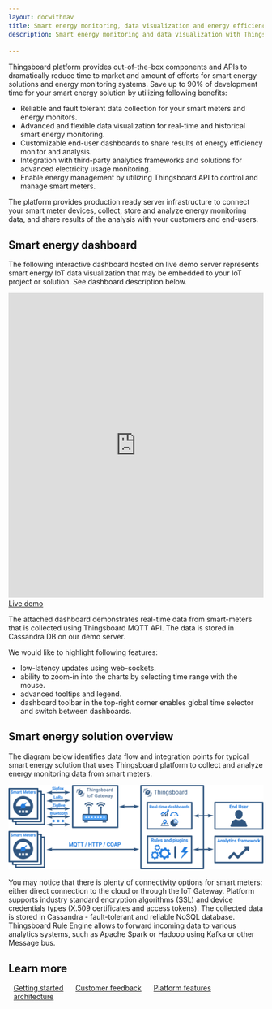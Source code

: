 ```yaml
---
layout: docwithnav
title: Smart energy monitoring, data visualization and energy efficiency analysis
description: Smart energy monitoring and data visualization with Thingsboard IoT Platform

---
```


Thingsboard platform provides out-of-the-box components and APIs to dramatically reduce time to market and amount of efforts for smart energy solutions and energy monitoring systems.
Save up to 90% of development time for your smart energy solution by utilizing following benefits:
 
 - Reliable and fault tolerant data collection for your smart meters and energy monitors.
 - Advanced and flexible data visualization for real-time and historical smart energy monitoring.
 - Customizable end-user dashboards to share results of energy efficiency monitor and analysis.
 - Integration with third-party analytics frameworks and solutions for advanced electricity usage monitoring.
 - Enable energy management by utilizing Thingsboard API to control and manage smart meters.

The platform provides production ready server infrastructure to connect your smart meter devices, collect, store and analyze energy monitoring data, and share results of the analysis with your customers and end-users.

## Smart energy dashboard

The following interactive dashboard hosted on live demo server represents smart energy IoT data visualization that may be embedded to your IoT project or solution. See dashboard description below.

<iframe id="demoFrame" src="https://demo.thingsboard.io/demo?dashboardId=e5e72680-0eda-11e7-942c-bb0136cc33d0&source=docs" frameborder="0" height="600px" width="100%"></iframe>
<div class="center">
    <a target="_blank" href="https://demo.thingsboard.io/demo?dashboardId=e8e409c0-f2b5-11e6-a6ee-bb0136cc33d0&source=realtimeIotDashboards" class="button">Live demo</a>
</div>

The attached dashboard demonstrates real-time data from smart-meters that is collected using Thingsboard MQTT API. The data is stored in Cassandra DB on our demo server.

We would like to highlight following features:

 - low-latency updates using web-sockets.
 - ability to zoom-in into the charts by selecting time range with the mouse.
 - advanced tooltips and legend.
 - dashboard toolbar in the top-right corner enables global time selector and switch between dashboards.

## Smart energy solution overview
 
The diagram below identifies data flow and integration points for typical smart energy solution that uses Thingsboard platform to collect and analyze energy monitoring data from smart meters.

![Smart energy solution diagram](/images/iot-use-cases/smart-energy-monitoring.svg)

You may notice that there is plenty of connectivity options for smart meters: either direct connection to the cloud or through the IoT Gateway.
Platform supports industry standard encryption algorithms (SSL) and device credentials types (X.509 certificates and access tokens).
The collected data is stored in Cassandra - fault-tolerant and reliable NoSQL database. 
Thingsboard Rule Engine allows to forward incoming data to various analytics systems, such as Apache Spark or Hadoop using Kafka or other Message bus.  

## Learn more

<a style="margin: 10px;" href="/docs/getting-started-guides/helloworld/" class="button">Getting started</a>
<a style="margin: 10px;" href="/docs/feedback/" class="button">Customer feedback</a>
<a style="margin: 10px;" href="/docs/#platform-features" class="button">Platform features</a>
<a style="margin: 10px;" href="/docs/reference/architecture/" class="button">architecture</a>